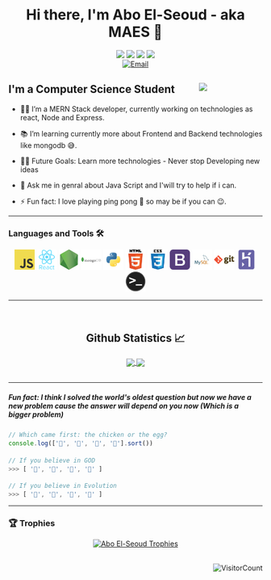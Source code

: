 <!-- <img align="right" alt="GIF" height="160px" src="https://media.giphy.com/media/du3J3cXyzhj75IOgvA/giphy.gif" /> -->

<h1 align="center">Hi there, I'm Abo El-Seoud - aka MAES 👋</h1>
<p align="center">
    <a href="https://twitter.com/Mohamed97007348"><img src="https://img.shields.io/badge/twitter-%231FA1F1?style=flat&logo=twitter&logoColor=white"/></a>
        <a href="https://t.me/Abo_El_Seoud"><img src="https://img.shields.io/badge/telegram-D14836?style=flat&logo=telegram&logoColor=white"/></a>
    <a href="https://www.linkedin.com/in/mohamed-abo-el-seoud-319452205/"><img src="https://img.shields.io/badge/linkedin-%230177B5?style=flat&logo=linkedin&logoColor=white"/></a>
    <a href="https://www.instagram.com/abo_el_seoud/"><img src="https://img.shields.io/badge/instagram-%23E4415F?style=flat&logo=instagram&logoColor=white"/></a>
    <br/>
     <a href="mailto:mohamed.11021@stemgharbiya.moe.edu.eg"><img alt="Email" src="https://img.shields.io/badge/Email-mohamed.11021@stemgharbiya.moe.edu.eg-blue?style=flat-square&logo=gmail"></a><br> 
  </p>
  
 
<div > 
  
  <img src="https://github.com/mohamedabusrea/mohamedabusrea/blob/master/profile-img.png" align="right" width="25%"/>
  
## I'm a Computer Science  Student  

- 👨‍💻 I’m a MERN Stack developer, currently working on technologies as react, Node and Express.
- 📚 I’m learning currently more about Frontend and Backend technologies like mongodb 😅.
- 💪🏼 Future Goals: Learn more technologies - Never stop Developing new ideas
 - 💬 Ask me in genral about Java Script and I'will try to help if i can.
- ⚡ Fun fact: I love playing ping pong 🏓 so may be if you can 😉.

  
  </div>
  


 ---

### Languages and Tools 🛠 

<!-- 
  <div >
    
  ![JavaScript](https://img.shields.io/badge/-JavaScript-%23F7DF1C?style=flat-square&logo=javascript&logoColor=000000&labelColor=%23F7DF1C&color=%23FFCE5A)
  ![React](https://img.shields.io/badge/-React-61DAFB?style=flat-square&logo=react&logoColor=ffffff)
  ![Nodejs](https://img.shields.io/badge/-Nodejs-339933?style=flat-square&logo=Node.js&logoColor=ffffff)
  ![Npm](https://img.shields.io/badge/-npm-CB3837?style=flat-square&logo=npm)
    
  ![Python](http://img.shields.io/badge/-Python-3776AB?style=flat-square&logo=python&logoColor=ffffff)
  ![HTML5](https://img.shields.io/badge/-HTML5-%23E44D27?style=flat-square&logo=html5&logoColor=ffffff)
  ![CSS3](https://img.shields.io/badge/-CSS3-%231572B6?style=flat-square&logo=css3)
  ![Markdown](https://img.shields.io/badge/-Markdown-000000?style=flat-square&logo=markdown)
    
  ![Firebase](https://img.shields.io/badge/-Firebase-FFCA28?style=flat-square&logo=firebase&logoColor=ffffff)
  ![GitLab](https://img.shields.io/badge/-GitLab-FCA121?style=flat-square&logo=gitlab)
  ![GitHub](https://img.shields.io/badge/-GitHub-181717?style=flat-square&logo=github)
  ![VSCode](http://img.shields.io/badge/-VS%20Code-007ACC?style=flat-square&logo=visual-studio-code&logoColor=ffffff)
    
  </div> -->
  
   <div align="center">
  
<code><img height="40" src="https://raw.githubusercontent.com/github/explore/80688e429a7d4ef2fca1e82350fe8e3517d3494d/topics/javascript/javascript.png"></code>
    <code><img height="40" src="https://raw.githubusercontent.com/devicons/devicon/master/icons/react/react-original-wordmark.svg"></code>
    <code><img height="40" src="https://raw.githubusercontent.com/github/explore/80688e429a7d4ef2fca1e82350fe8e3517d3494d/topics/nodejs/nodejs.png"></code> 
    <code><img height="40" src="https://raw.githubusercontent.com/github/explore/80688e429a7d4ef2fca1e82350fe8e3517d3494d/topics/mongodb/mongodb.png"></code> 
    <code><img height="40" src="https://raw.githubusercontent.com/github/explore/80688e429a7d4ef2fca1e82350fe8e3517d3494d/topics/python/python.png"></code> 
    <code><img height="40" src="https://raw.githubusercontent.com/github/explore/80688e429a7d4ef2fca1e82350fe8e3517d3494d/topics/html/html.png"></code> 
    <code><img height="40" src="https://raw.githubusercontent.com/github/explore/80688e429a7d4ef2fca1e82350fe8e3517d3494d/topics/css/css.png"></code> 
    <code><img height="40" src="https://raw.githubusercontent.com/github/explore/80688e429a7d4ef2fca1e82350fe8e3517d3494d/topics/bootstrap/bootstrap.png"></code> 
    <code><img height="40" src="https://raw.githubusercontent.com/github/explore/80688e429a7d4ef2fca1e82350fe8e3517d3494d/topics/mysql/mysql.png"></code>
    <code><img height="40" src="https://raw.githubusercontent.com/github/explore/80688e429a7d4ef2fca1e82350fe8e3517d3494d/topics/git/git.png"></code> 
    <code><img height="40" src="https://raw.githubusercontent.com/devicons/devicon/master/icons/heroku/heroku-plain.svg"></code> <code><img height="40" src="https://raw.githubusercontent.com/github/explore/80688e429a7d4ef2fca1e82350fe8e3517d3494d/topics/terminal/terminal.png"></code>
  </div>
  
<!--   <br /> -->

---


<br/>

  <h2 align="center"> Github Statistics 📈 </h2>
  
  <div align="center"> 
     <a href="https://github.com/MAES-Pyramids/">
      <img align="center" src="https://github-readme-stats-sigma-five.vercel.app/api?username=MAES-Pyramids&show_icons=true&include_all_commits=true&count_private=true&theme=react&line_height=40" />
    </a>
    <a href="https://github.com/MAES-Pyramids/">
      <img align="center" src="https://github-readme-stats.vercel.app/api/top-langs/?username=MAES-Pyramids&theme=react&line_height=40&hide=css"/>
    </a>
</div>
  
<br/>

---

##### Fun fact: I think I solved the world's oldest question but now we have a new problem cause the answer will depend on you now   (Which is a bigger problem)

<!-- wi*quL3fcV -->

```javascript
// Which came first: the chicken or the egg?
console.log(['🥚', '🐔', '🐥', '🐣'].sort())

// If you believe in GOD
>>> [ '🐔', '🥚', '🐣', '🐥' ]

// If you believe in Evolution
>>> [ '🥚', '🐣', '🐥', '🐔' ]
```

---
 ### 🏆 Trophies 

<p align="center"> <a href="https://github.com/MAES-Pyramids/"><img src="https://github-profile-trophy.vercel.app/?username=MAES-Pyramids&theme=monokai" alt="Abo El-Seoud Trophies" /></a> </p>


<div  align="right" > 
    
<!--     **Visitors Count**  -->
<br align="center" > ![VisitorCount](https://profile-counter.glitch.me/{MAES-Pyramids}/count.svg)
        

 </div>

<!--
**MAES-Pyramids/MAES-Pyramids** is a ✨ _special_ ✨ repository because its `README.md` (this file) appears on your GitHub profile.

Here are some ideas to get you started:

- 🔭 I’m currently working on ...
- 🌱 I’m currently learning ...
- 👯 I’m looking to collaborate on ...
- 🤔 I’m looking for help with ...
- 💬 Ask me about ...
- 📫 How to reach me: ...
- 😄 Pronouns: ...
- ⚡ Fun fact: ...
-->
